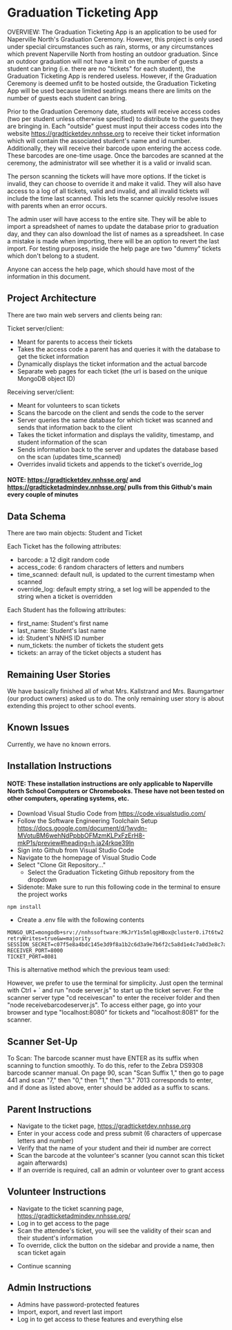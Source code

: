 # Graduation Ticketing App

OVERVIEW: The Graduation Ticketing App is an application to be used for Naperville North's Graduation Ceremony. However, this project is only used under special circumstances such as rain, storms, or any circumstances which prevent Naperville North from hosting an outdoor graduation. Since an outdoor graduation will not have a limit on the number of guests a student can bring (i.e. there are no "tickets" for each student), the Graduation Ticketing App is rendered useless. However, if the Graduation Ceremony is deemed unfit to be hosted outside, the Graduation Ticketing App will be used because limited seatings means there are limits on the number of guests each student can bring.

Prior to the Graduation Ceremony date, students will receive access codes (two per student unless otherwise specified) to distribute to the guests they are bringing in. Each "outside" guest must input their access codes into the website https://gradticketdev.nnhsse.org to receive their ticket information which will contain the associated student's name and id number. Additionally, they will receive their barcode upon entering the access code. These barcodes are one-time usage. Once the barcodes are scanned at the ceremony, the administrator will see whether it is a valid or invalid scan.

The person scanning the tickets will have more options. If the ticket is invalid, they can choose to override it and make it valid. They will also have access to a log of all tickets, valid and invalid, and all invalid tickets will include the time last scanned. This lets the scanner quickly resolve issues with parents when an error occurs.

The admin user will have access to the entire site. They will be able to import a spreadsheet of names to update the database prior to graduation day, and they can also download the list of names as a spreadsheet. In case a mistake is made when importing, there will be an option to revert the last import. For testing purposes, inside the help page are two "dummy" tickets which don't belong to a student.

Anyone can access the help page, which should have most of the information in this document.

## Project Architecture

There are two main web servers and clients being ran:

Ticket server/client:

- Meant for parents to access their tickets
- Takes the access code a parent has and queries it with the database to get the ticket information
- Dynamically displays the ticket information and the actual barcode
- Separate web pages for each ticket (the url is based on the unique MongoDB object ID)

Receiving server/client:

- Meant for volunteers to scan tickets
- Scans the barcode on the client and sends the code to the server
- Server queries the same database for which ticket was scanned and sends that information back to the client
- Takes the ticket information and displays the validity, timestamp, and student information of the scan
- Sends information back to the server and updates the database based on the scan (updates time_scanned)
- Overrides invalid tickets and appends to the ticket's override_log

#### NOTE: https://gradticketdev.nnhsse.org/ and https://gradticketadmindev.nnhsse.org/ pulls from this Github's main every couple of minutes

## Data Schema

There are two main objects: Student and Ticket

Each Ticket has the following attributes:

- barcode: a 12 digit random code
- access_code: 6 random characters of letters and numbers
- time_scanned: default null, is updated to the current timestamp when scanned
- override_log: default empty string, a set log will be appended to the string when a ticket is overridden

Each Student has the following attributes:

- first_name: Student's first name
- last_name: Student's last name
- id: Student's NNHS ID number
- num_tickets: the number of tickets the student gets
- tickets: an array of the ticket objects a student has

## Remaining User Stories

We have basically finished all of what Mrs. Kallstrand and Mrs. Baumgartner (our product owners) asked us to do. The only remaining user story is about extending this project to other school events.

## Known Issues

Currently, we have no known errors.

## Installation Instructions

#### NOTE: These installation instructions are only applicable to Naperville North School Computers or Chromebooks. These have not been tested on other computers, operating systems, etc.

- Download Visual Studio Code from https://code.visualstudio.com/
- Follow the Software Engineering Toolchain Setup https://docs.google.com/document/d/1wvdn-MVotuBM6wehNdPpbbOFMzmKLPxFzErH8-mkP1s/preview#heading=h.ja24rkqe39ln
- Sign into Github from Visual Studio Code
- Navigate to the homepage of Visual Studio Code
- Select "Clone Git Repository..."
  - Select the Graduation Ticketing Github repository from the dropdown
- Sidenote: Make sure to run this following code in the terminal to ensure the project works

```
npm install
```

- Create a .env file with the following contents

```
MONGO_URI=mongodb+srv://nnhssoftware:MkJrY1s5mlqgHBox@cluster0.i7t6tw2.mongodb.net/?retryWrites=true&w=majority
SESSION_SECRET=c07f5e8a4bdc145e3d9f8a1b2c6d3a9e7b6f2c5a8d1e4c7a0d3e8c7a4b0d5
RECEIVER_PORT=8000
TICKET_PORT=8081
```

This is alternative method which the previous team used:

<!-- - In order to run the project, navigate to the left sidebar and click on "Run and Debug"
  - Make sure the top dropdown is selected to "Node Server"
    - Click the button "Start Debugging"
      - This starts the server
  - Now, make sure the top dropdown is selected to "Node Client"
    - Click the button "Start Debugging"
      - If the previous steps were done correctly, you should be redirected to a new page looking exactly like https://gradticketdev.nnhsse.org -->

However, we prefer to use the terminal for simplicity. Just open the terminal with Ctrl + ` and run "node server.js" to start up the ticket server. For the scanner server type "cd receivescan" to enter the receiver folder and then "node receivebarcodeserver.js". To access either page, go into your browser and type "localhost:8080" for tickets and "localhost:8081" for the scanner.

## Scanner Set-Up

To Scan: The barcode scanner must have ENTER as its suffix when scanning to function smoothly. To do this, refer to the Zebra DS9308 barcode scanner manual. On page 90, scan "Scan Suffix 1," then go to page 441 and scan "7," then "0," then "1," then "3." 7013 corresponds to enter, and if done as listed above, enter should be added as a suffix to scans.

## Parent Instructions

- Navigate to the ticket page, https://gradticketdev.nnhsse.org
- Enter in your access code and press submit (6 characters of uppercase letters and number)
- Verify that the name of your student and their id number are correct
- Scan the barcode at the volunteer's scanner (you cannot scan this ticket again afterwards)
- If an override is required, call an admin or volunteer over to grant access

## Volunteer Instructions

- Navigate to the ticket scanning page, https://gradticketadmindev.nnhsse.org/
- Log in to get access to the page
- Scan the attendee's ticket, you will see the validity of their scan and their student's information
- To override, click the button on the sidebar and provide a name, then scan ticket again
<!--TODO: explain ticket log-->
- Continue scanning

## Admin Instructions

- Admins have password-protected features
- Import, export, and revert last import
- Log in to get access to these features and everything else
